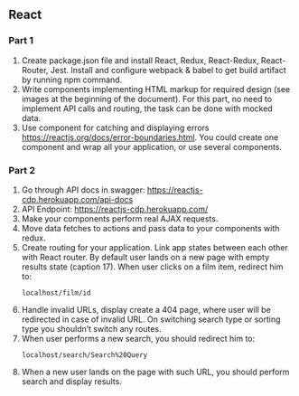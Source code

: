 ## React
### Part 1
1) Create package.json file and install React, Redux, React-Redux, React-Router, Jest. Install and configure webpack & babel to get build artifact by running npm command.
2) Write components implementing HTML markup for required design (see images at the beginning of the document). For this part, no need to implement API calls and routing, the task can be done with mocked data.
3) Use <ErrorBoundary> component for catching and displaying errors https://reactjs.org/docs/error-boundaries.html. You could create one component and wrap all your application, or use several components.

### Part 2
1) Go through API docs in swagger: https://reactjs-cdp.herokuapp.com/api-docs
2) API Endpoint: https://reactjs-cdp.herokuapp.com/
3) Make your components perform real AJAX requests.
4) Move data fetches to actions and pass data to your components with redux.
5) Create routing for your application. Link app states between each other with React router. By default user lands on a new page with empty results state (caption 17). When user clicks on a film item, redirect him to:
    ```
    localhost/film/id
    ```
6) Handle invalid URLs, display create a 404 page, where user will be redirected in case of invalid URL. On switching search type or sorting type you shouldn’t switch any routes.
7) When user performs a new search, you should redirect him to:
    ```
    localhost/search/Search%20Query
    ```
8) When a new user lands on the page with such URL, you should perform search and display results.